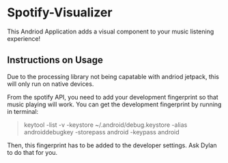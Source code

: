 # Spotify-Visualizer

This Andriod Application adds a visual component to your music listening experience!

## Instructions on Usage

Due to the processing library not being capatable with andriod jetpack, this will only run on native devices. 

From the spotify API, you need to add your development fingerprint so that music playing will work. You can get the development fingerprint by running in terminal:

> keytool -list -v -keystore ~/.android/debug.keystore -alias androiddebugkey -storepass android -keypass android

Then, this fingerprint has to be added to the developer settings. Ask Dylan to do that for you.

